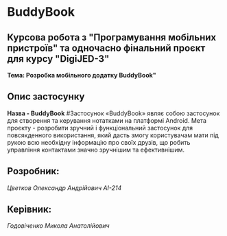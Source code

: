 # BuddyBook
## Курсова робота з "Програмування мобільних пристроїв" та одночасно фінальний проєкт для курсу "DigiJED-3"
**Тема: Розробка мобільного додатку BuddyBook"**

## Опис застосунку
**Назва - BuddyBook**
#Застосунок «BuddyBook» являє собою застосунок для створення та керування нотатками на платформі Android. 
Мета проєкту - розробити зручний і функціональний застосунок для повсякденного використання, який дасть змогу користувачам мати під рукою всю необхідну
інформацію про своїх друзів, що робить управління контактами значно зручнішим та ефективнішим.


## Розробник:

*Цветков Олександр Андрійович АІ-214*

## Керівник:

*Годовіченко Микола Анатолійович*
